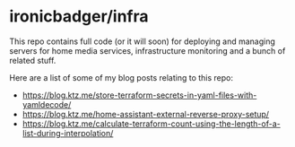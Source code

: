 # ironicbadger/infra

This repo contains full code (or it will soon) for deploying and managing servers for home media services, infrastructure monitoring and a bunch of related stuff.

Here are a list of some of my blog posts relating to this repo:

- https://blog.ktz.me/store-terraform-secrets-in-yaml-files-with-yamldecode/
- https://blog.ktz.me/home-assistant-external-reverse-proxy-setup/
- https://blog.ktz.me/calculate-terraform-count-using-the-length-of-a-list-during-interpolation/
